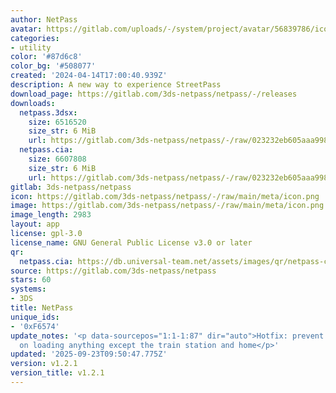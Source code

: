 ```yaml
---
author: NetPass
avatar: https://gitlab.com/uploads/-/system/project/avatar/56839786/icon.png
categories:
- utility
color: '#87d6c8'
color_bg: '#508077'
created: '2024-04-14T17:00:40.939Z'
description: A new way to experience StreetPass
download_page: https://gitlab.com/3ds-netpass/netpass/-/releases
downloads:
  netpass.3dsx:
    size: 6516520
    size_str: 6 MiB
    url: https://gitlab.com/3ds-netpass/netpass/-/raw/023232eb605aaa99823fd518b64d972aa43b35cd/netpass.3dsx?inline=false
  netpass.cia:
    size: 6607808
    size_str: 6 MiB
    url: https://gitlab.com/3ds-netpass/netpass/-/raw/023232eb605aaa99823fd518b64d972aa43b35cd/netpass.cia?inline=false
gitlab: 3ds-netpass/netpass
icon: https://gitlab.com/3ds-netpass/netpass/-/raw/main/meta/icon.png
image: https://gitlab.com/3ds-netpass/netpass/-/raw/main/meta/icon.png
image_length: 2983
layout: app
license: gpl-3.0
license_name: GNU General Public License v3.0 or later
qr:
  netpass.cia: https://db.universal-team.net/assets/images/qr/netpass-cia.png
source: https://gitlab.com/3ds-netpass/netpass
stars: 60
systems:
- 3DS
title: NetPass
unique_ids:
- '0xF6574'
update_notes: '<p data-sourcepos="1:1-1:87" dir="auto">Hotfix: prevent 3ds from crashing
  on loading anything except the train station and home</p>'
updated: '2025-09-23T09:50:47.775Z'
version: v1.2.1
version_title: v1.2.1
---
```

